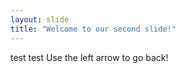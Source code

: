 ```yaml
---
layout: slide
title: "Welcome to our second slide!"
---
```

test test
Use the left arrow to go back!